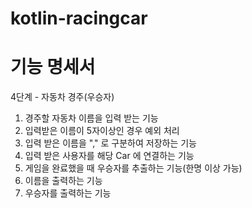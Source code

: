 # kotlin-racingcar
# 기능 명세서

4단계 - 자동차 경주(우승자)

1. 경주할 자동차 이름을 입력 받는 기능
2. 입력받은 이름이 5자이상인 경우 예외 처리
3. 입력 받은 이름을 "," 로 구분하여 저장하는 기능
4. 입력 받은 사용자를 해당 Car 에 연결하는 기능
5. 게임을 완료했을 때 우승자를 추출하는 기능(한명 이상 가능)
6. 이름을 출력하는 기능
7. 우승자를 출력하는 기능
